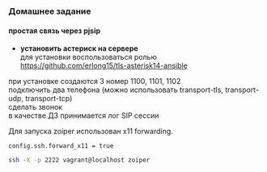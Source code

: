 ### Домашнее задание
#### простая связь через pjsip

- **установить астериск на сервере**  
для установки воспользоваться ролью https://github.com/erlong15/tls-asterisk14-ansible  

при установке создаются 3 номер 1100, 1101, 1102  
подключить два телефона (можно использовать transport-tls, transport-udp, transport-tcp)  
сделать звонок  
в качестве ДЗ принимается лог SIP сессии  

Для запуска zoiper использован x11 forwarding.  

```
config.ssh.forward_x11 = true  
```
```bash
ssh -X -p 2222 vagrant@localhost zoiper
```

